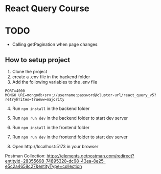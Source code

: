 # React Query Course

# TODO
* Calling getPagination when page changes 


## How to setup project

1. Clone the project
2. create a .env file in the backend folder
3. Add the following variables to the .env file

```
PORT=4000
MONGO_URI=mongodb+srv://username:password@clustor-url/react_query_v5?retryWrites=true&w=majority

```

4. Run `npm install` in the backend folder
5. Run `npm run dev` in the backend folder to start dev server

6. Run `npm install` in the frontend folder
7. Run `npm run dev` in the frontend folder to start dev server

8. Open http://localhost:5173 in your browser

Postman Collection: https://elements.getpostman.com/redirect?entityId=28355698-74895328-dc68-43ea-8e25-e5c2a4658c27&entityType=collection
